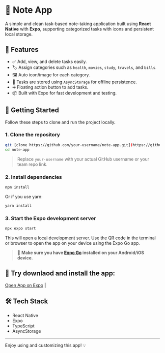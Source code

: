 # 📝 Note App

A simple and clean task-based note-taking application built using **React Native** with **Expo**, supporting categorized tasks with icons and persistent local storage.

## 📱 Features

- ✅ Add, view, and delete tasks easily.
- 🏷️ Assign categories such as `health`, `movies`, `study`, `travels`, and `bills`.
- 🖼️ Auto icon/image for each category.
- 💾 Tasks are stored using `AsyncStorage` for offline persistence.
- ➕ Floating action button to add tasks.
- 📦 Built with Expo for fast development and testing.

## 🚀 Getting Started

Follow these steps to clone and run the project locally.

### 1. Clone the repository

```bash
git [clone https://github.com/your-username/note-app.git](https://github.com/brvbrna/Note-App.git)
cd note-app
```

> Replace `your-username` with your actual GitHub username or your team repo link.

### 2. Install dependencies

```bash
npm install
```

Or if you use yarn:

```bash
yarn install
```

### 3. Start the Expo development server

```bash
npx expo start
```

This will open a local development server. Use the QR code in the terminal or browser to open the app on your device using the Expo Go app.

> 📱 **Make sure you have [Expo Go](https://expo.dev/client) installed on your Android/iOS device.**

## 👥 Try downlaod and install the app:

 [Open App on Expo](https://expo.dev/@yourusername/note-app) |


## 🛠️ Tech Stack

- React Native
- Expo
- TypeScript
- AsyncStorage

---

Enjoy using and customizing this app! 💡

